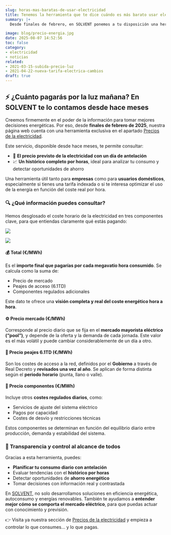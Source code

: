 ```yaml
---
slug: horas-mas-baratas-de-usar-electricidad
title: Tenemos la herramienta que te dice cuándo es más barato usar electricidad
summary: |+
  Desde finales de febrero, en SOLVENT ponemos a tu disposición una herramienta actualizada que te permite consultar el precio de la electricidad para el día siguiente, hora a hora, así como acceder a un histórico detallado de precios. Desglosamos el coste total de la energía en sus tres componentes clave: precio de mercado, peajes 6.1TD y componentes regulados, para que sepas exactamente qué estás pagando y por qué. Una herramienta útil, clara y diseñada para ayudarte a gestionar mejor tu consumo energético.

image: blog/precio-energia.jpg
date: 2025-08-07 14:52:56
toc: false
category:
- electricidad
- noticias
related:
- 2021-03-15-subida-precio-luz
- 2021-04-22-nueva-tarifa-electrica-cambios
draft: true
---
```

## ⚡ ¿Cuánto pagarás por la luz mañana? En SOLVENT te lo contamos desde hace meses

Creemos firmemente en el poder de la información para tomar mejores decisiones energéticas. Por eso, desde **finales de febrero de 2025**, nuestra página web cuenta con una herramienta exclusiva en el apartado [Precios de la electricidad](/precio-electricidad/).

Este servicio, disponible desde hace meses, te permite consultar:

- 📅 **El precio previsto de la electricidad con un día de antelación**
- 📈 **Un histórico completo por horas**, ideal para analizar tu consumo y detectar oportunidades de ahorro

Una herramienta útil tanto para **empresas** como para **usuarios domésticos**, especialmente si tienes una tarifa indexada o si te interesa optimizar el uso de la energía en función del coste real por hora.

### 🔍 ¿Qué información puedes consultar?

Hemos desglosado el coste horario de la electricidad en tres componentes clave, para que entiendas claramente qué estás pagando:

![](blog/grafico.png)

![](blog/grafico-leyenda.png)

#### 💰 Total (€/MWh)

Es el **importe final que pagarías por cada megavatio hora consumido**. Se calcula como la suma de:

- Precio de mercado
- Peajes de acceso (6.1TD)
- Componentes regulados adicionales

Este dato te ofrece una **visión completa y real del coste energético hora a hora**.

#### ⚙️ Precio mercado (€/MWh)

Corresponde al precio diario que se fija en el **mercado mayorista eléctrico (“pool”)**, y depende de la oferta y la demanda de cada jornada. Este valor es el más volátil y puede cambiar considerablemente de un día a otro.

#### 🔌 Precio peajes 6.1TD (€/MWh)

Son los costes de acceso a la red, definidos por el **Gobierno** a través de Real Decreto y **revisados una vez al año**. Se aplican de forma distinta según el **periodo horario** (punta, llano o valle).

#### 🔧 Precio componentes (€/MWh)

Incluye otros **costes regulados diarios**, como:

- Servicios de ajuste del sistema eléctrico
- Pagos por capacidad
- Costes de desvío y restricciones técnicas

Estos componentes se determinan en función del equilibrio diario entre producción, demanda y estabilidad del sistema.

### 📲 Transparencia y control al alcance de todos

Gracias a esta herramienta, puedes:

- **Planificar tu consumo diario con antelación**
- Evaluar tendencias con el **histórico por horas**
- Detectar oportunidades de **ahorro energético**
- Tomar decisiones con información real y contrastada

En [SOLVENT](/nosotros/), no solo desarrollamos soluciones en eficiencia energética, autoconsumo y energías renovables. También te ayudamos a **entender mejor cómo se comporta el mercado eléctrico**, para que puedas actuar con conocimiento y previsión.

👉 Visita ya nuestra sección de [Precios de la electricidad](/precio-electricidad/)  y empieza a controlar lo que consumes… y lo que pagas.
